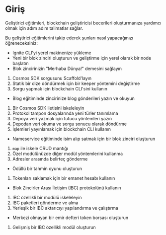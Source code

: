 # Giriş

Geliştirici eğitimleri, blockchain geliştiricisi becerileri oluşturmanıza yardımcı olmak için adım adım talimatlar sağlar.

Bu geliştirici eğitimlerini takip ederek şunları nasıl yapacağınızı öğreneceksiniz:

* Ignite CLI'yi yerel makinenize yükleme
* Yeni bir blok zinciri oluşturun ve geliştirme için yerel olarak bir node başlatın
* Blok zincirinizin "Merhaba Dünya!" demesini sağlayın

1. Cosmos SDK sorgusunu Scaffold'layın
2. Statik bir dize döndürmek için bir keeper yöntemini değiştirme
3. Sorgu yapmak için blockchain CLI'sini kullanın

* Blog eğitiminde zincirinize blog gönderileri yazın ve okuyun

1. Bir Cosmos SDK iletisini iskeleleyin
2. Protokol tampon dosyalarında yeni türler tanımlama
3. Depoya veri yazmak için tutucu yöntemleri yazın
4. Depodan veri okuma ve sorgu sonucu olarak döndürme
5. İşlemleri yayınlamak için blockchain CLI kullanın

* Nameservice eğitiminde isim alıp satmak için bir blok zinciri oluşturun

1. `map` ile iskele CRUD mantığı
2. Özel modülünüzde diğer modül yöntemlerini kullanma
3. Adresler arasında belirteç gönderme

* Ödüllü bir tahmin oyunu oluşturun

1. Tokenları saklamak için bir emanet hesabı kullanın

* Blok Zincirler Arası İletişim (IBC) protokolünü kullanın

1. IBC özellikli bir modülü iskeleleyin
2. IBC paketleri gönderme ve alma
3. Yerleşik bir IBC aktarıcıyı yapılandırma ve çalıştırma

* Merkezi olmayan bir emir defteri token borsası oluşturun

1. Gelişmiş bir IBC özellikli modül oluşturun
